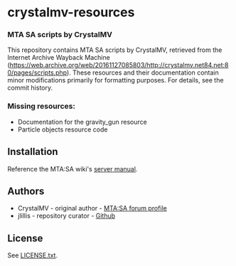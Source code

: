 # crystalmv-resources

### MTA SA scripts by CrystalMV

This repository contains MTA SA scripts by CrystalMV, retrieved from the Internet Archive Wayback Machine (https://web.archive.org/web/20161127085803/http://crystalmv.net84.net:80/pages/scripts.php). These resources and their documentation contain minor modifications primarily for formatting purposes. For details, see the commit history.

### Missing resources:
* Documentation for the gravity_gun resource
* Particle objects resource code

## Installation
Reference the MTA:SA wiki's [server manual](https://wiki.multitheftauto.com/wiki/Server_Manual).

## Authors
* CrystalMV - original author - [MTA:SA forum profile](https://forum.mtasa.com/profile/1985-crystalmv/)
* jlillis - repository curator - [Github](https://github.com/jlillis)

## License
See [LICENSE.txt](LICENSE.txt).
